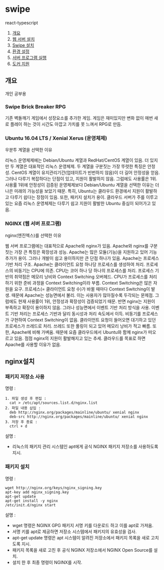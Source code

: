 # swipe
react-typescript

1. [개요](#개요)
2. [웹 서버 설치](#nginx설치)
3. [Swipe 설치]()
4. [환경 설정]()
5. [서버 프로그램 실행]()
6. [도커 지원]()

## 개요

개인 공부용

### Swipe Brick Breaker RPG

기존 벽돌깨기 게임에서 성장요소를 추가한 게임.
게임은 재미있지만 변화 없이 매번 새로 플레이 하는 것이 시간도 아깝고 가치를 못 느껴서 RPG로 만듬.

### Ubuntu 16.04 LTS / Xenial Xerus (운영체제)

우분투 계열을 선택한 이유

리눅스 운영체제에는 Debian/Ubuntu 계열과 RedHat/CentOS 계열이 있음.
더 있지만 두 계열은 대표적인 리눅스 운영체제.
두 계열을 구분짓는 가장 뚜렷한 특징은 안정성.
CentOS 계열이 유지관리기간(업데이트가 빈번하지 않음)이 더 길어 안정성을 얻음.
그러나 다루기 복잡하다는 단점이 있고, 지원이 활발하지 않음.
그럼에도 사용률은 1위.
사용률 1위에 안정성이 검증된 운영체제보다 Debian/Ubuntu 계열을 선택한 이유는 더 나은 미래의 가능성을 보았기 때문.
특히, Ubuntu는 클라우드 환경에서 지원이 활발하고 다루기 쉽다는 장점이 있음.
또한, 패키지 설치가 용이.
클라우드 서버가 주를 이루고 있는 요즘 리눅스 운영체제는 다루기 쉽고 지원이 활발한 Ubuntu 중심이 되어가고 있음.

### NGINX (웹 서버 프로그램)

nginx(엔진엑스)를 선택한 이유

웹 서버 프로그램에는 대표적으로 Apache와 nginx가 있음.
Apache와 nginx를 구분짓는 가장 큰 특징은 확장성과 성능.
Apache는 많은 모듈(기능)을 지원하고 있어 기능 추가가 용이.
그러나 개발이 쉽고 용이하지만 큰 단점 하나가 있음.
Apache는 프로세스 기반 처리 구조.
Apache는 클라이언트 요청 하나당 프로세스를 생성하여 처리.
프로세스의 비동기는 CPU에 의존.
CPU는 코어 하나 당 하나의 프로세스를 처리.
프로세스 기반의 취약점은 메모리 낭비와 Context Switching 오버헤드.
CPU가 프로세스를 처리하기 위한 준비 과정을 Context Switching이라 부름.
Context Switching은 많은 자원을 요구.
프로세스(= 클라이언트 요청 수)가 바뀔 때마다 Context Switching이 발생.
때문에 Apache는 성능면에서 불리.
이는 사용자가 많아질수록 두각되는 문제점.
그럼에도 현재 사용률이 1위, 안정성과 확장성이 검증되었기 때문.
반면 nginx는 지원이 부족하고 확장이 용이하지 않음.
그러나 성능면에서 이벤트 기반 처리 방식을 사용.
이벤트 기반 처리는 프로세스 기반과 달리 동시성과 처리 속도에서 이득.
비동기를 프로세스가 구현하여 Context Switching이 없음.
클라이언트 요청이 들어오면 대기하고 있던 프로세스가 쓰레드로 처리.
쓰레드 또한 풀링이 되고 있어 메모리 낭비가 적고 빠름.
또한, Apache에 비해 가벼움.
때문에 요즘 클라우드에서 Ubuntu와 함께 nginx가 떠오르고 있음.
점점 nginx의 지원이 활발해지고 있는 추세.
클라우드를 목표로 하면 Apache를 사용할 이유가 없음.

## nginx설치

### 패키지 저장소 사용

명령 :

    1. 파일 생성 후 편집 :
      cat > /etc/apt/sources.list.d/nginx.list
    2. 파일 내용 삽입 :
      deb http://nginx.org/packages/mainline/ubuntu/ xenial nginx
      deb-src http://nginx.org/packages/mainline/ubuntu/ xenial nginx
    3. 저장 후 종료 :
      ctrl + d

설명 : 

- 리눅스의 패키지 관리 시스템인 apt에게 공식 NGINX 패키지 저장소를 사용하도록 지시.

### 패키지 설치

명령 :

    wget http://nginx.org/keys/nginx_signing.key
    apt-key add nginx_signing.key
    apt-get update
    apt-get install -y nginx
    /etc/init.d/nginx start

설명 :

- wget 명령은 NGINX GPG 패키지 서명 키를 다운로드 하고 이를 apt로 가져옴.
- 서명 키를 apt로 제공하면 저장소 시스템에서 패키지의 유효성을 검사.
- apt-get update 명령은 apt 시스템이 알려진 저장소에서 패키지 목록을 새로 고치도록 지시.
- 패키지 목록을 새로 고친 후 공식 NGINX 저장소에서 NGINX Open Source를 설치.
- 설치 한 후 최종 명령이 NGINX를 시작.

